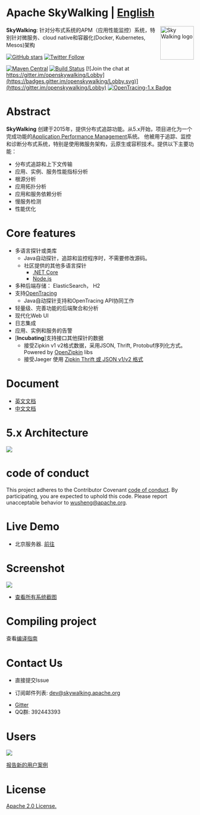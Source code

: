 Apache SkyWalking | [English](README.md)
==========

<img src="https://skywalkingtest.github.io/page-resources/3.0/skywalking.png" alt="Sky Walking logo" height="90px" align="right" />

**SkyWalking**: 针对分布式系统的APM（应用性能监控）系统，特别针对微服务、cloud native和容器化(Docker, Kubernetes, Mesos)架构

[![GitHub stars](https://img.shields.io/github/stars/apache/incubator-skywalking.svg?style=for-the-badge&label=Stars&logo=github)](https://github.com/apache/incubator-skywalking)
[![Twitter Follow](https://img.shields.io/twitter/follow/asfskywalking.svg?style=for-the-badge&label=Follow&logo=twitter)](https://twitter.com/AsfSkyWalking)


[![Maven Central](https://img.shields.io/maven-central/v/org.apache.skywalking/apache-skywalking-apm-incubating.svg)](http://skywalking.apache.org/downloads/)
[![Build Status](https://travis-ci.org/apache/incubator-skywalking.svg?branch=master)](https://travis-ci.org/apache/incubator-skywalking)
[![Join the chat at https://gitter.im/openskywalking/Lobby](https://badges.gitter.im/openskywalking/Lobby.svg)](https://gitter.im/openskywalking/Lobby)
[![OpenTracing-1.x Badge](https://img.shields.io/badge/OpenTracing--1.x-enabled-blue.svg)](http://opentracing.io)

# Abstract
**SkyWalking** 创建于2015年，提供分布式追踪功能。从5.x开始，项目进化为一个完成功能的[Application Performance Management](https://en.wikipedia.org/wiki/Application_performance_management)系统。
他被用于追踪、监控和诊断分布式系统，特别是使用微服务架构，云原生或容积技术。提供以下主要功能：
- 分布式追踪和上下文传输
- 应用、实例、服务性能指标分析
- 根源分析
- 应用拓扑分析
- 应用和服务依赖分析
- 慢服务检测
- 性能优化

# Core features
- 多语言探针或类库
  - Java自动探针，追踪和监控程序时，不需要修改源码。
  - 社区提供的其他多语言探针
    * [.NET Core](https://github.com/OpenSkywalking/skywalking-netcore) 
    * [Node.js](https://github.com/OpenSkywalking/skywalking-nodejs)
- 多种后端存储： ElasticSearch， H2
- 支持[OpenTracing](http://opentracing.io/)
  - Java自动探针支持和OpenTracing API协同工作
- 轻量级、完善功能的后端聚合和分析
- 现代化Web UI
- 日志集成
- 应用、实例和服务的告警
- [**Incubating**]支持接口其他探针的数据
  - 接受Zipkin v1 v2格式数据，采用JSON, Thrift, Protobuf序列化方式。Powered by [OpenZipkin](https://github.com/openzipkin/zipkin) libs 
  - 接受Jaeger 使用 [Zipkin Thrift 或 JSON v1/v2 格式](https://github.com/jaegertracing/jaeger#backwards-compatibility-with-zipkin)

# Document
- [英文文档](docs/README.md)
- [中文文档](docs/README_ZH.md)

# 5.x Architecture
<img src="https://skywalkingtest.github.io/page-resources/5.0/architecture.png"/>

# code of conduct
This project adheres to the Contributor Covenant [code of conduct](CODE_OF_CONDUCT.md). By participating, you are expected to uphold this code. Please report unacceptable behavior to wusheng@apache.org.


# Live Demo
- 北京服务器. [前往](http://49.4.12.44:8080/)

# Screenshot
<img src="https://skywalkingtest.github.io/page-resources/5.0.0-beta/Dashboard.png"/>


- [查看所有系统截图](/docs/Screenshots.md)

# Compiling project
查看[编译指南](https://github.com/apache/incubator-skywalking/blob/master/docs/cn/How-to-build-CN.md)

# Contact Us
* 直接提交Issue
- 订阅邮件列表: dev@skywalking.apache.org
* [Gitter](https://gitter.im/openskywalking/Lobby)
* QQ群: 392443393

# Users
<img src="https://skywalkingtest.github.io/page-resources/users/users-2018-06-07.png"/>

[报告新的用户案例](https://github.com/apache/incubator-skywalking/issues/443)


# License
[Apache 2.0 License.](/LICENSE)
